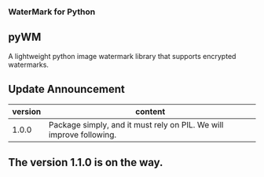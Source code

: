 ### WaterMark for Python

## pyWM

A lightweight python image watermark library that supports encrypted watermarks.

## Update Announcement

version|content
--------|--------
1.0.0|Package simply, and it must rely on PIL. We will improve following. 

## The version 1.1.0 is on the way.
